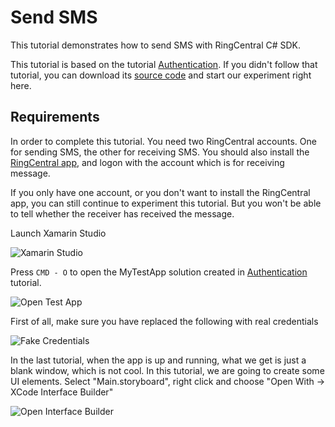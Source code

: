 # Send SMS

This tutorial demonstrates how to send SMS with RingCentral C# SDK.

This tutorial is based on the tutorial [Authentication](/mac/authentication/). If you didn't follow that tutorial, you can download its [source code](https://github.com/tylerlong/ringcentral-csharp-tutorials/tree/master/mac/authentication) and start our experiment right here.


## Requirements

In order to complete this tutorial. You need two RingCentral accounts. One for sending SMS, the other for receiving SMS. You should also install the [RingCentral app](https://developer.ringcentral.com/app-gallery.html#/apps), and logon with the account which is for receiving message.

If you only have one account, or you don't want to install the RingCentral app, you can still continue to experiment this tutorial. But you won't be able to tell whether the receiver has received the message.


Launch Xamarin Studio

![Xamarin Studio](/screenshots/xamarin-studio.png)

Press `CMD - O` to open the MyTestApp solution created in [Authentication](/mac/authentication/) tutorial.

![Open Test App](/screenshots/open-test-app.png)

First of all, make sure you have replaced the following with real credentials

![Fake Credentials](/screenshots/fake-credentials.png)

In the last tutorial, when the app is up and running, what we get is just a blank window, which is not cool.
In this tutorial, we are going to create some UI elements.
Select "Main.storyboard", right click and choose "Open With -> XCode Interface Builder"

![Open Interface Builder](/screenshots/open-interface-builder.png)
